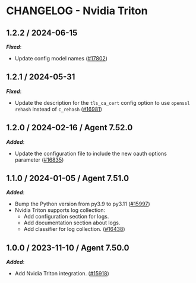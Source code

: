 # CHANGELOG - Nvidia Triton

<!-- towncrier release notes start -->

## 1.2.2 / 2024-06-15

***Fixed***:

* Update config model names ([#17802](https://github.com/DataDog/integrations-core/pull/17802))

## 1.2.1 / 2024-05-31

***Fixed***:

* Update the description for the `tls_ca_cert` config option to use `openssl rehash` instead of `c_rehash` ([#16981](https://github.com/DataDog/integrations-core/pull/16981))

## 1.2.0 / 2024-02-16 / Agent 7.52.0

***Added***:

* Update the configuration file to include the new oauth options parameter ([#16835](https://github.com/DataDog/integrations-core/pull/16835))

## 1.1.0 / 2024-01-05 / Agent 7.51.0

***Added***:

* Bump the Python version from py3.9 to py3.11 ([#15997](https://github.com/DataDog/integrations-core/pull/15997))
* Nvidia Triton supports log collection:
  - Add configuration section for logs.
  - Add documentation section about logs.
  - Add classifier for log collection. ([#16438](https://github.com/DataDog/integrations-core/pull/16438))

## 1.0.0 / 2023-11-10 / Agent 7.50.0

***Added***:

* Add Nvidia Triton integration. ([#15918](https://github.com/DataDog/integrations-core/pull/15918))
